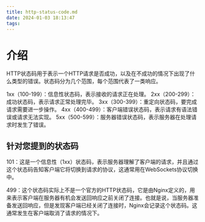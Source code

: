 ```yaml
---
title: http-status-code.md
date: 2024-01-03 18:13:47
tags:
---
```


# 介绍

HTTP状态码用于表示一个HTTP请求是否成功，以及在不成功的情况下出现了什么类型的错误。状态码分为几个范围，每个范围代表了一类响应。

1xx（100-199）：信息性状态码，表示接收的请求正在处理。
2xx（200-299）：成功状态码，表示请求正常处理完毕。
3xx（300-399）：重定向状态码，要完成请求需要进一步操作。
4xx（400-499）：客户端错误状态码，表示请求有语法错误或请求无法实现。
5xx（500-599）：服务器错误状态码，表示服务器在处理请求时发生了错误。

## 针对您提到的状态码

101：这是一个信息性（1xx）状态码，表示服务器理解了客户端的请求，并且通过这个状态码告知客户端它将切换到请求的协议，这通常用在WebSockets协议切换中。

499：这个状态码实际上不是一个官方的HTTP状态码，它是由Nginx定义的，用来表示客户端在服务器有机会发送回响应之前关闭了连接。也就是说，当服务器准备发送回响应，但是发现客户端已经关闭了连接时，Nginx会记录这个状态码。这通常发生在客户端取消了请求的情况下。